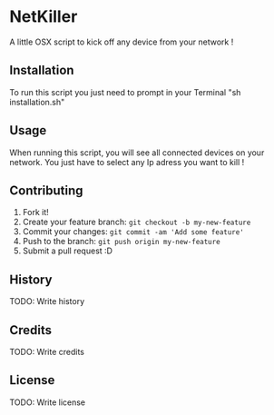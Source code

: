 # NetKiller

A little OSX script to kick off any device from your network !

## Installation

To run this script you just need to prompt in your Terminal "sh installation.sh"

## Usage

When running this script, you will see all connected devices on your network. You just have to select any Ip adress you want to kill !

## Contributing

1. Fork it!
2. Create your feature branch: `git checkout -b my-new-feature`
3. Commit your changes: `git commit -am 'Add some feature'`
4. Push to the branch: `git push origin my-new-feature`
5. Submit a pull request :D

## History

TODO: Write history

## Credits

TODO: Write credits

## License

TODO: Write license
